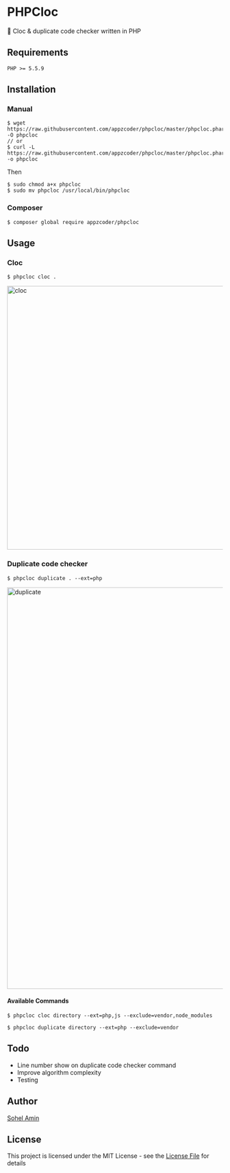
# PHPCloc
:rocket: Cloc & duplicate code checker written in PHP

## Requirements
    PHP >= 5.5.9

## Installation
### Manual
```
$ wget https://raw.githubusercontent.com/appzcoder/phpcloc/master/phpcloc.phar -O phpcloc
// or
$ curl -L https://raw.githubusercontent.com/appzcoder/phpcloc/master/phpcloc.phar -o phpcloc
```
Then
```
$ sudo chmod a+x phpcloc
$ sudo mv phpcloc /usr/local/bin/phpcloc
```

### Composer
```
$ composer global require appzcoder/phpcloc
```

## Usage
### Cloc
```
$ phpcloc cloc .
```
<img width="614" alt="cloc" src="https://user-images.githubusercontent.com/1708683/40279910-0c5d093e-5c6d-11e8-86e8-d78d59a4acbe.png">

### Duplicate code checker
```
$ phpcloc duplicate . --ext=php
```
<img width="935" alt="duplicate" src="https://user-images.githubusercontent.com/1708683/40279915-21336d30-5c6d-11e8-910c-e56e1349f5a6.png">

#### Available Commands
```
$ phpcloc cloc directory --ext=php,js --exclude=vendor,node_modules
```

```
$ phpcloc duplicate directory --ext=php --exclude=vendor
```

## Todo
- Line number show on duplicate code checker command
- Improve algorithm complexity
- Testing

## Author

[Sohel Amin](http://sohelamin.com)

## License

This project is licensed under the MIT License - see the [License File](LICENSE) for details
